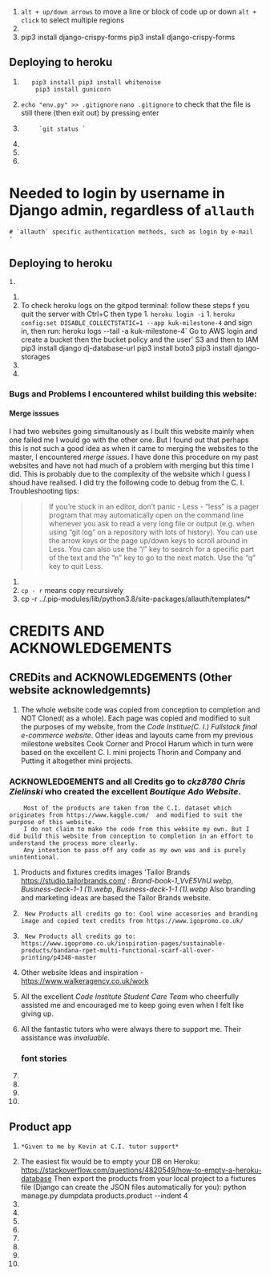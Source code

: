   1.  `alt + up/down arrows` to move a line or block of code up or down
        `alt + click` to select multiple regions
1.      
1.   pip3 install django-crispy-forms 
     pip3 install django-crispy-forms

 ## Deploying to heroku
1.        pip3 install pip3 install whitenoise
           pip3 install gunicorn  

1. ` echo "env.py" >> .gitignore `
    ` nano .gitignore ` to check that the file is still there (then exit out) by pressing enter 
1.          `git status ` 
1.          
1.          
1. 
 # Needed to login by username in Django admin, regardless of `allauth`
    

    # `allauth` specific authentication methods, such as login by e-mail
    '
##  Deploying to heroku
    1.  
   1. 
   1.  To check heroku logs on the gitpod terminal:
       follow these steps f you quit the server with Ctrl+C then type
    1.  `heroku login -i`
    1.  `heroku config:set DISABLE_COLLECTSTATIC=1 --app kuk-milestone-4`
        and sign in, then run:
        heroku logs --tail -a kuk-milestone-4`
        Go to AWS login and create a bucket then the bucket policy and the user'
        S3 and then to IAM 
        pip3 install django dj-database-url
        pip3 install boto3
        pip3 install django-storages
   1.  
   1.  
### Bugs and Problems I encountered whilst building this website:

#### Merge isssues 

I had two websites going simultanously as I built this website mainly when one failed me I would go with the other one.  But I found out that perhaps this is not such a good idea as when it came to merging the websites
to the master, I encountered *merge issues*.  I have done this procedure on my past websites and have not had much of a problem with merging but this time I did.  This is probably due to the complexity of the 
website which I guess I shoud have realised.  I did try the following code to debug from the C. I. Troubleshooting tips:

>>If you’re stuck in an editor, don’t panic -
Less - “less” is a pager program that may automatically open on the command line whenever you ask to read a very long file or output (e.g. when using “git log” on a repository with lots of history).
You can use the arrow keys or the page up/down keys to scroll around in Less. You can also use the “/” key to search for a specific part of the text and the “n” key to go to the next match.
Use the “q” key to quit Less.
>

   1.  
   1.   `cp - r` means copy recursively
   1.   cp -r ../.pip-modules/lib/python3.8/site-packages/allauth/templates/*
#   CREDITS AND ACKNOWLEDGEMENTS

## CREDits and  ACKNOWLEDGEMENTS  (Other website acknowledgemnts)       
1.  The whole website code was copied from conception to completion and NOT Cloned( as a whole).   Each page was copied and modified to suit the purposes of my website, 
    from the *Code Institue(C. I.) Fullstack final e-commerce website*.
    Other ideas and layouts came from my previous milestone websites Cook Corner and Procol Harum which in turn were based on the excellent C. I. mini projects Thorin and Company and Putting it altogether mini projects.
### ACKNOWLEDGEMENTS and all  Credits go to *ckz8780 Chris Zielinski* who created the excellent *Boutique Ado Website*.
        Most of the products are taken from the C.I. dataset which originates from https://www.kaggle.com/  and modified to suit the purpose of this website.  
        I do not claim to make the code from this website my own. But I did build this website from conception to completion in an effort to understand the process more clearly.
        Any intention to pass off any code as my own was and is purely unintentional.
1.    Products and fixtures credits images 'Tailor Brands https://studio.tailorbrands.com/ : 
        *Brand-book-1_VvE5VhU.webp*, *Business-deck-1-1 (1).webp*, *Business-deck-1-1 (1).webp* 
        Also branding and marketing ideas are based the Tailor Brands website.
1.      New Products all credits go to: Cool wine accesories and branding image and copied text credits from https://www.igopromo.co.uk/
1.      New Products all credits go to: https://www.igopromo.co.uk/inspiration-pages/sustainable-products/bandana-rpet-multi-functional-scarf-all-over-printing/p4348-master    
1.  Other website Ideas and inspiration - https://www.walkeragency.co.uk/work
1. All the excellent *Code Institute Student Care Team* who cheerfully assisted me and encouraged me to keep going even when I felt like giving up.
1.  All the fantastic tutors who were always there to support me.  Their assistance was *invaluable*.

    ### font stories  
1.   
1.       
1.  
1.      

## Product app
1.     *Given to me by Kevin at C.I. tutor support* 
1.   The easiest fix would be to empty your DB on Heroku: https://stackoverflow.com/questions/4820549/how-to-empty-a-heroku-database
Then export the products from your local project to a fixtures file (Django can create the JSON files automatically for you):
python manage.py dumpdata products.product --indent 4              
1.      
1.      
1.                     
1.  
1.          
1.          
1.          
1.          